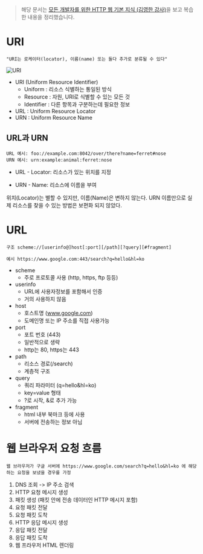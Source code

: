 > 해당 문서는 [모든 개발자를 위한 HTTP 웹 기본 지식 (김영한 강사)](https://www.inflearn.com/course/http-%EC%9B%B9-%EB%84%A4%ED%8A%B8%EC%9B%8C%ED%81%AC/dashboard)을 보고 복습한 내용을 정리했습니다.

# URI

    "URI는 로케이터(locator), 이름(name) 또는 둘다 추가로 분류될 수 있다"

![URI](https://media.vlpt.us/images/kimdukbae/post/f613cb08-de69-4cbb-b410-cc0a1a574f2c/image.png)

- URI (Uniform Resource Identifier)
  - Uniform : 리소스 식별하는 통일된 방식
  - Resource : 자원, URI로 식별할 수 있는 모든 것
  - Identifier : 다른 항목과 구분하는데 필요한 정보
- URL : Uniform Resource Locator
- URN : Uniform Resource Name

## URL과 URN

    URL 예시: foo://example.com:8042/over/there?name=ferret#nose
    URN 예시: urn:example:animal:ferret:nose

- URL - Locator: 리소스가 있는 위치를 지정

- URN - Name: 리소스에 이름을 부여

위치(Locator)는 별할 수 있지만, 이름(Name)은 변하지 않는다. URN 이름만으로 실제 리소스를 찾을 수 있는 방법은 보편화 되지 않았다.

# URL

    구조 scheme://[userinfo@]host[:port][/path][?query][#fragment]

    예시 https://www.google.com:443/search?q=hello&hl=ko

- scheme
  - 주로 프로토콜 사용 (http, https, ftp 등등)
- userinfo
  - URL에 사용자정보를 포함해서 인증
  - 거의 사용하지 않음
- host
  - 호스트명 (www.google.com)
  - 도메인명 또는 IP 주소를 직접 사용가능
- port
  - 포트 번호 (443)
  - 일반적으로 생략
  - http는 80, https는 443
- path
  - 리소스 경로(/search)
  - 계층적 구조
- query
  - 쿼리 파라미터 (q=hello&hl=ko)
  - key=value 형태
  - ?로 시작, &로 추가 가능
- fragment
  - html 내부 북마크 등에 사용
  - 서버에 전송하는 정보 아님

# 웹 브라우저 요청 흐름

    웹 브라우저가 구글 서버에 https://www.google.com/search?q=hello&hl=ko 에 해당하는 요청을 보냈을 경우를 가정

1. DNS 조회 -> IP 주소 검색
2. HTTP 요청 메시지 생성
3. 패킷 생성 (패킷 안에 전송 데이터인 HTTP 메시지 포함)
4. 요청 패킷 전달
5. 요청 패킷 도착
6. HTTP 응답 메시지 생성
7. 응답 패킷 전달
8. 응답 패킷 도착
9. 웹 프라우저 HTML 렌더링
